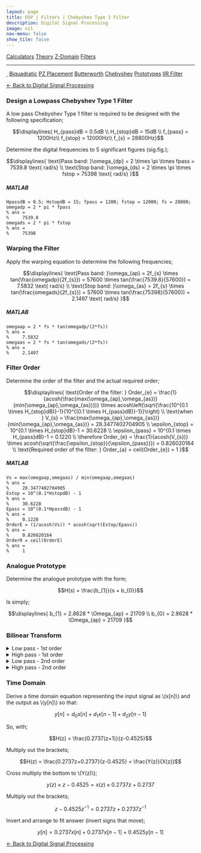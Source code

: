 ```yaml
---
layout: page
title: DSP | Filters | Chebyshev Type 1 Filter
description: Digital Signal Processing
image: nil
nav-menu: false
show_tile: false
---
```


<script type="text/javascript" id="MathJax-script" async
  src="https://cdn.jsdelivr.net/npm/mathjax@3/es5/tex-mml-chtml.js">
</script>
<script>
MathJax = {
  tex: {
    inlineMath: [['\\(', '\\)']]
  }
};
</script>

<a href="../calculators.html" class="button small">Calculators</a>
<a href="../theory" class="button small">Theory</a>
<a href="../z-domain" class="button small">Z-Domain</a>
<a href="../filters" class="button special small">Filters</a>

<hr />

<a href="./" style="border-bottom: none;"><i class="icon fa-home">&nbsp;</i></a>
<a href="biquad.html" class="button small">Biquadratic</a>
<a href="pz-placement.html" class="button small">PZ Placement</a>
<a href="butterworth.html" class="button small">Butterworth</a>
<a href="chebyshev-type-1.html" class="button special small">Chebyshev</a>
<a href="prototypes.html" class="button small">Prototypes</a>
<a href="iir-filter.html" class="button small">IIR Filter</a>

<a href="/digital-signal-processing">&#x2190; Back to Digital Signal Processing</a>

### Design a Lowpass Chebyshev Type 1 Filter

A low pass Chebyshev Type 1 filter is required to be designed with the following specification;

$$\displaylines{
H_{pass}dB = 0.5dB \\
H_{stop}dB = 15dB \\
f_{pass} = 1200Hz\\
f_{stop} = 12000Hz\\
f_{s} = 28800Hz}$$

Determine the digital frequencies to 5 significant figures (sig.fig.);

$$\displaylines{
\text{Pass band: }\omega_{dp} = 2 \times \pi \times fpass = 7539.8 \text{ rad/s} \\
\text{Stop band: }\omega_{ds} = 2 \times \pi \times fstop = 75398 \text{ rad/s}
}$$

##### MATLAB

    HpassdB = 0.5; HstopdB = 15; fpass = 1200; fstop = 12000; fs = 28800;
    omegadp = 2 * pi * fpass
    % ans =
    %     7539.8
    omegads = 2 * pi * fstop
    % ans =
    %     75398

### Warping the Filter

Apply the warping equation to determine the following frequencies;

$$\displaylines{
\text{Pass band: }\omega_{ap} = 2f_{s} \times tan(\frac{omegadp}{2f_{s}}) = 57600 \times tan(\frac{7539.8}{57600}) = 7.5832 \text{ rad/s} \\
\text{Stop band: }\omega_{as} = 2f_{s} \times tan(\frac{omegads}{2f_{s}}) = 57600 \times tan(\frac{75398}{57600}) = 2.1497 \text{ rad/s}
}$$

##### MATLAB

    omegaap = 2 * fs * tan(omegadp/(2*fs))
    % ans =
    %     7.5832
    omegaas = 2 * fs * tan(omegads/(2*fs))
    % ans =
    %     2.1497

### Filter Order

Determine the order of the filter and the actual required order;

$$\displaylines{
\text{Order of the filter: } Order_{e} = \frac{1}{acosh(\frac{max(\omega_{ap},\omega_{as})}{min(\omega_{ap},\omega_{as})})} \times acosh\left(\sqrt{\frac{10^{0.1 \times H_{stop}dB)}-1}{10^{(0.1 \times H_{pass}dB)}-1}}\right) \\
\text{when } V_{s} = \frac{max(\omega_{ap},\omega_{as})}{min(\omega_{ap},\omega_{as})} = 28.3477402704905 \\
\epsilon_{stop} = 10^{0.1 \times H_{stop}dB}-1 = 30.6228 \\
\epsilon_{pass} = 10^{0.1 \times H_{pass}dB}-1 = 0.1220 \\
\therefore Order_{e} = \frac{1}{acosh(V_{s})} \times acosh(\sqrt{\frac{\epsilon_{stop}}{\epsilon_{pass}}}) = 0.826020164 \\
\text{Required order of the filter: } Order_{a} = ceil(Order_{e}) = 1
}$$

##### MATLAB

    Vs = max(omegaap,omegaas) / min(omegaap,omegaas)
    % ans =
    %     28.3477402704905
    Estop = 10^(0.1*HstopdB) - 1
    % ans =
    %     30.6228
    Epass = 10^(0.1*HpassdB) - 1
    % ans =
    %     0.1220
    OrderE = (1/acosh(Vs)) * acosh(sqrt(Estop/Epass))
    % ans =
    %     0.826020164
    OrderR = ceil(OrderE)
    % ans =
    %     1

### Analogue Prototype

Determine the analogue prototype with the form;

$$H(s) = \frac{b_{1}}{s + b_{0}}$$

Is simply;

$$\displaylines{
b_{1} = 2.8628 * \Omega_{ap} = 21709 \\
b_{0} = 2.8628 * \Omega_{ap} = 21709
}$$

### Bilinear Transform

<details markdown=block>
<summary markdown=span>Low pass - 1st order</summary>

Using the Bilinear transformation, derive the z-domain transfer function and put it in the form;

$$H(z) = \frac{c_{0}(z+1)}{z+c{1}}$$

Thus;

$$\displaylines{
s = 2f_{s}\frac{1-z^{-1}}{1+z^{-1}} \\
\therefore H(z) = \frac{b_{1}}{2f_{s}\frac{1-z^{-1}}{1+z^{-1}}+b_{0}} = \frac{21709(z+1)}{57600(z-1)+21709(z+1)}
}$$

Multiply out the brackets of the denominator;

$$H(z) = \frac{b_{1}}{2f_{s}\frac{1-z^{-1}}{1+z^{-1}}+b_{0}} = \frac{21709(z+1)}{57600z-57600+21709z+21709}$$

Group like terms;

$$H(z) = \frac{21709(z+1)}{z(57600+21709)+21709-57600}$$

Divide by numbers with \\(z\\);

$$H(z) = \frac{\left(\frac{21709(z+1)}{57600+21709}\right)}{z+\left(\frac{21709-57600}{57600+21709}\right)}$$

Results in;

$$H(z) = \frac{0.2737(z+1)}{z-0.4525}$$

##### MATLAB

    Y = b1 / ((2*fs)+b1)
    % ans =
    %     0.2737
    X = (b0 - (2*fs)) / ((2*fs)+b0)
    % ans =
    %     -0.4525

</details>

<details markdown=block>
<summary markdown=span>High pass - 1st order</summary>

Using the Bilinear transformation, derive the z-domain transfer function and put it in the form;

$$H(z) = \frac{c_{0}(z-1)}{z+c{1}}$$

Thus;

$$\displaylines{
s = 2f_{s}\frac{1-z^{-1}}{1+z^{-1}} \\
\therefore H(z) = \frac{2f_{s}\frac{1-z^{-1}}{1+z^{-1}}}{b_{0}+2f_{s}\frac{1-z^{-1}}{1+z^{-1}}} = \frac{57600(z-1)}{21709(z-1)+57600(z+1)}
}$$

Multiply out the brackets of the denominator;

$$H(z) = \frac{2f_{s}\frac{1-z^{-1}}{1+z^{-1}}}{b_{0}+2f_{s}\frac{1-z^{-1}}{1+z^{-1}}} = \frac{57600(z-1)}{21709z-21709+57600z+57600}$$

Group like terms;

$$H(z) = \frac{57600(z-1)}{z(21709+57600)+57600-21709}$$

Divide by numbers with \\(z\\);

$$H(z) = \frac{\left(\frac{57600(z-1)}{21709+57600}\right)}{z+\left(\frac{57600-21709}{21709+57600}\right)}$$

Results in;

$$H(z) = \frac{0.7262(z-1)}{z+0.4525}$$

##### MATLAB

    Y = (2*fs) / ((2*fs) + b1)
    % ans =
    %     0.7262
    X = ((2*fs) - b0) / (b0 + (2*fs))
    % ans =
    %     0.4525

</details>

<details markdown=block>
<summary markdown=span>Low pass - 2nd order</summary>

Using the bilinear transformation, derive the z-domain transfer function and put it in the form;

$$H(z) = \frac{c_{0}(z-1)^2}{z^{2}+c_{1}z+c_{2}}$$

We can easily attain the form;

$$\frac{\beta_{0}z^2 + \beta_{1}z + \beta_{2}}{\alpha_{0}z^2 \alpha_{1}z + \alpha}$$

Taking the value of \\(\frac{\omega_{ap}}{2f_{s}}\\) as \\(\omega\\), we derive;

$$\displaylines{
\beta_{0} = \beta_{2} = \frac{\omega^2}{1+\sqrt{2}\omega + \omega^2} \\
\beta_{1} = 2\beta_{0} \\
\alpha_{0} = 1 \\
\alpha_{1} = \frac{2(\omega^{2}-1)}{1+\sqrt{2}\omega+\omega^{2}} \\
\alpha_{2} = \frac{\omega^{2}-\sqrt{2}\omega+1}{1+\sqrt{2}\omega+\omega^{2}}
}$$

Resulting in;

$$\displaylines{
\frac{0.0848z^2 + 0.1696z - 0.0848}{z^2 -1.0243z + 0.3636} \\
= \frac{0.0848(z+1)^{2}}{z^2 -1.0243z + 0.3636}
}$$

We then multiply by the Chebyshev prototype values for second order;

$$\displaylines{
\frac{(1.4314 \times 0.0848)(z+1)^{2}}{z^2 + (1.4256 \times -1.0243)z + (1.5162 \times 0.3636)} \\
= \frac{0.1214(z+1)^{2}}{z^2 -1.4602z + 0.5513}
}$$

##### MATLAB

    fs = 28800; omegaap = 21709; fs2 = fs * 2;
    p1 = 1 + ((omegaap * sqrt(2))/fs2) + (omegaap^2 / fs2^2);
    p3 = 1 - ((omegaap * sqrt(2))/fs2) + (omegaap^2 / fs2^2);
    p2 = -2 + ((omegaap * sqrt(2))^2 / fs2^2);
    w = omegaap/fs2;
    z1 = ((w^2)/(1 + sqrt(2) * w + w^2)) * 1.4314
    p2 = (p2 / p1) * 1.4256
    p3 = (p3 / p1) * 1.5162
    p1 = 1

</details>

<details markdown=block>
<summary markdown=span>High pass - 2nd order</summary>

Using the bilinear transformation, derive the z-domain transfer function and put it in the form;

$$H(z) = \frac{c_{0}(z-1)^2}{z^{2}+c_{1}z+c_{2}}$$

Taking our prototype, we divide the numerator and denominator by \\(s\\);

$$\displaylines{
H(z) = \frac{1}{\frac{21709}{s}^{2}+\left(\frac{21709}{s}\sqrt{2}\right) + 1} \\
= \frac{s^{2}}{21709^{2}+\left(s21709\sqrt{2}\right)+s^{2}}
}$$

Then, replacing \\(s\\) with \\(2 \times f_{s} \times \frac{(z-1)}{(z+1)}\\) leads to;

$$\frac{\left(57600\frac{(z-1)}{(z+1)}\right)^{2}}{\left(57600\frac{(z-1)}{(z+1)}\right)^{2}+\left(\left(57600\frac{(z-1)}{(z+1)}\right)21709\sqrt{2}\right)+21709^{2}}$$

Multiply the top and bottom by \\((z+1)^{2}\\);

$$\frac{\left(57600(z-1)\right)^{2}}{\left(57600(z-1)\right)^{2}+\left(\left(57600(z-1)(z+1)\right)21709\sqrt{2}\right)+21709(z+1)^{2}}$$

Apply the rule of algebra, factoring common power of \\(z\\). Divide both numerator and denominator by \\(\left(57600\right)^{2}\\);

$$\displaylines{
\frac{\frac{\left(57600(z-1)\right)^{2}}{\left(57600\right)^{2}}}{\frac{\left(57600(z-1)\right)^{2}}{\left(57600\right)^{2}}+\frac{\left(\left(57600(z-1)(z+1)\right)21709\sqrt{2}\right)}{\left(57600\right)^{2}}+\frac{21709(z+1)^{2}}{\left(57600\right)^{2}}} \\
= \frac{(z-1)^{2}}{(z-1)^{2}+\left((z-1)(z+1)0.5330063\right)+0.1420479(z+1)^{2}} \\
= \frac{(z-1)^{2}}{z^{2}-2z+1+z^{2}-1(0.5330063)+z^{2}+2z+1(0.1420479)} \\
= \frac{(z-1)^{2}}{z^{2}-2z+1+0.5330063z^{2}-0.5330063+0.1420479z^{2}+0.0352516z+0.1420479}
}$$

Collect like terms;

$$\frac{(z-1)^{2}}{1.6750542z^2-1.7159091z+0.6090416}$$

Divide top and bottom by \\(1.20538\\);

$$\displaylines{
\frac{\frac{(z-1)^{2}}{1.6750542}}{\frac{1.6750542z^2}{1.6750542}-\frac{1.7159091z}{1.6750542}+\frac{0.6090416}{1.6750542}} \\
= \frac{0.5970(z-1)^{2}}{z^2+1.0243z+0.3636}
}$$

We then multiply by the Chebyshev prototype values for second order;

$$\displaylines{
\frac{(1.4314 \times 0.5970)(z-1)^{2}}{z^2 + (1.4256 \times -1.0243)z + (1.5162 \times 0.3636)} \\
= \frac{0.8545(z-1)^{2}}{z^2 -1.4602z + 0.5513}
}$$

##### MATLAB

    fs = 28800; omegaap = 21709; fs2 = fs * 2;
    p1 = 1 + ((omegaap * sqrt(2))/fs2) + (omegaap^2 / fs2^2);
    p3 = 1 - ((omegaap * sqrt(2))/fs2) + (omegaap^2 / fs2^2);
    p2 = -2 + ((omegaap * sqrt(2))^2 / fs2^2);
    z1 = (1 / p1) * 1.4314
    p2 = (p2 / p1) * 1.4256
    p3 = (p3 / p1) * 1.5162
    p1 = 1

</details>
<p></p>

### Time Domain

Derive a time domain equation representing the input signal as \\(x[n]\\) and the output as \\(y[n]\\) so that:

$$y[n] = d_{0}x[n] + d_{1}x[n-1] + d_{2}y[n-1]$$

So, with;

$$H(z) = \frac{0.2737(z+1)}{z-0.4525}$$

Multiply out the brackets;

$$H(z) = \frac{0.2737z+0.2737}{z-0.4525} = \frac{Y(z)}{X(z)}$$

Cross multiply the bottom to \\(Y(z)\\);

$$y(z) \times z-0.4525 = x(z) \times 0.2737z+0.2737$$

Multiply out the brackets;

$$z - 0.4525z^{-1} = 0.2737z + 0.2737z^{-1}$$

Invert and arrange to fit answer (invert signs that move);

$$y[n] = 0.2737x[n] + 0.2737x[n-1] + 0.4525y[n-1]$$

<a href="/digital-signal-processing">&#x2190; Back to Digital Signal Processing</a>